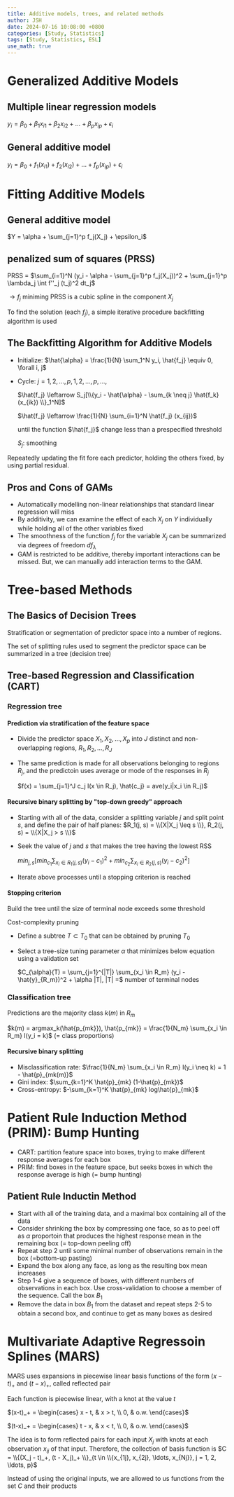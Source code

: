 ```yaml
---
title: Additive models, trees, and related methods
author: JSH
date: 2024-07-16 10:08:00 +0800
categories: [Study, Statistics]
tags: [Study, Statistics, ESL]
use_math: true
---
```


# Generalized Additive Models
## Multiple linear regression models
$y_i = \beta_0 + \beta_1 x_{i1} + \beta_2 x_{i2} + \ldots + \beta_p x_{ip} + \epsilon_i$

## General additive model
$y_i = \beta_0 + f_1(x_{i1}) + f_2(x_{i2}) + \ldots + f_p(x_{ip}) + \epsilon_i$


# Fitting Additive Models
## General additive model
$Y = \alpha + \sum_{j=1}^p f_j(X_j) + \epsilon_i$

## penalized sum of squares (PRSS)
PRSS = $\sum_{i=1}^N (y_i - \alpha - \sum_{j=1}^p f_j(X_j))^2 + \sum_{j=1}^p \lambda_j \int f''_j (t_j)^2 dt_j$

$\rightarrow f_j$ miniming PRSS is a cubic spline in the component $X_j$

To find the solution (each $f_j$), a simple iterative procedure backfitting algorithm is used

<!--- 그래서 general additive model을 fitting할 때, backfitting algorithm으로 각 변수의 함수 f를 구한 뒤, PRSS로 페널티 람다를 최적화한다는 게 지금까지 내가 이해한 내용이다--->

## The Backfitting Algorithm for Additive Models
* Initialize: $\hat{\alpha} = \frac{1}{N} \sum_1^N y_i, \hat{f_j} \equiv 0, \forall i, j$
* Cycle: $j = 1, 2, \ldots, p, 1, 2, \ldots, p, \ldots,$
  
  $\hat{f_j} \leftarrow S_j[\\{y_i - \hat{\alpha} - \sum_{k \neq j} \hat{f_k}(x_{ik}) \\}_1^N]$
  
  $\hat{f_j} \leftarrow \frac{1}{N} \sum_{i=1}^N \hat{f_j} (x_{ij})$
  
  until the function $\hat{f_j}$ change less than a prespecified threshold

  $S_j$: smoothing

Repeatedly updating the fit fore each predictor, holding the others fixed, by using partial residual.

## Pros and Cons of GAMs
* Automatically modelling non-linear relationships that standard linear regression will miss
* By additivity, we can examine the effect of each $X_j$ on $Y$ individually while holding all of the other variables fixed
* The smoothness of the function $f_j$ for the variable $X_j$ can be summarized via degrees of freedom $df_{\lambda}$
* GAM is restricted to be additive, thereby important interactions can be missed. But, we can manually add interaction terms to the GAM.


# Tree-based Methods

## The Basics of Decision Trees
Stratification or segmentation of predictor space into a number of regions.

The set of splitting rules used to segment the predictor space can be summarized in a tree (decision tree)

## Tree-based Regression and Classification (CART)

### Regression tree

#### Prediction via stratification of the feature space
* Divide the predictor space $X_1, X_2, \ldots, X_p$ into $J$ distinct and non-overlapping regions, $R_1, R_2, \ldots, R_J$
* The same prediction is made for all observations belonging to regions $R_j$, and the predictoin uses average or mode of the responses in $R_j$

  $f(x) = \sum_{j=1}^J c_j I(x \in R_j), \hat{c_j} = ave(y_i|x_i \in R_j)$

#### Recursive binary splitting by "top-down greedy" approach
* Starting with all of the data, consider a splitting variable $j$ and split point $s$, and define the pair of half planes: $R_1(j, s) = \\{X|X_j \leq s \\}, R_2(j, s) = \\{X|X_j > s \\}$
* Seek the value of $j$ and $s$ that makes the tree having the lowest RSS

  $min_{j, s}[min_{c_1} \sum_{x_i \in R_1 (j, s)} (y_i - c_1)^2 + min_{c_2} \sum_{x_i \in R_2(j, s)} (y_i - c_2)^2]$

* Iterate above processes until a stopping criterion is reached

#### Stopping criterion
Build the tree until the size of terminal node exceeds some threshold

Cost-complexity pruning
* Define a subtree $T \subset T_0$ that can be obtained by pruning $T_0$
* Select a tree-size tuning parameter $\alpha$ that minimizes below equation using a validation set

  $C_{\alpha}(T) = \sum_{j=1}^{|T|} \sum_{x_i \in R_m} (y_i - \hat{y}_{R_m})^2 + \alpha |T|, |T| =$ number of terminal nodes

### Classification tree
Predictions are the majority class $k(m)$ in $R_m$

$k(m) = argmax_k(\hat{p_{mk}}), \hat{p_{mk}} = \frac{1}{N_m} \sum_{x_i \in R_m} I(y_i = k)$ (= class proportions)

#### Recursive binary splitting
* Misclassification rate: $\frac{1}{N_m} \sum_{x_i \in R_m} I(y_i \neq k) = 1 - \hat{p}_{mk(m)}$
* Gini index: $\sum_{k=1}^K \hat{p}_{mk} (1-\hat{p}_{mk})$
* Cross-entropy: $-\sum_{k=1}^K \hat{p}_{mk} log\hat{p}_{mk}$

# Patient Rule Induction Method (PRIM): Bump Hunting
* CART: partition feature space into boxes, trying to make different response averages for each box
* PRIM: find boxes in the feature space, but seeks boxes in which the response average is high (= bump hunting)

## Patient Rule Inductin Method
* Start with all of the training data, and a maximal box containing all of the data
* Consider shrinking the box by compressing one face, so as to peel off as $\alpha$ proportoin that produces the highest response mean in the remaining box (= top-down peeling off)
* Repeat step 2 until some minimal number of observations remain in the box (=bottom-up pasting)
* Expand the box along any face, as long as the resulting box mean increases
* Step 1-4 give a sequence of boxes, with different numbers of observations in each box. Use cross-validation to choose a member of the sequence. Call the box $B_1$
* Remove the data in box $B_1$ from the dataset and repeat steps 2-5 to obtain a second box, and continue to get as many boxes as desired


# Multivariate Adaptive Regressoin Splines (MARS)
MARS uses expansions in piecewise linear basis functions of the form $(x-t)_+$ and $(t-x)_+$, called reflected pair

Each function is piecewise linear, with a knot at the value $t$

$(x-t)_+ = \begin{cases} x - t, & x > t, \\ 0, & o.w. \end{cases}$

$(t-x)_+ = \begin{cases} t - x, & x < t, \\ 0, & o.w. \end{cases}$

The idea is to form reflected pairs for each input $X_j$ with knots at each observation $x_{ij}$ of that input.
Therefore, the collection of basis function is $C = \\{(X_j - t)_+, (t - X_j)_+ \\}_{t \in \\{x_{1j}, x_{2j}, \ldots, x_{Nj}}, j = 1, 2, \ldots, p}$

Instead of using the original inputs, we are allowed to us functions from the set $C$ and their products


